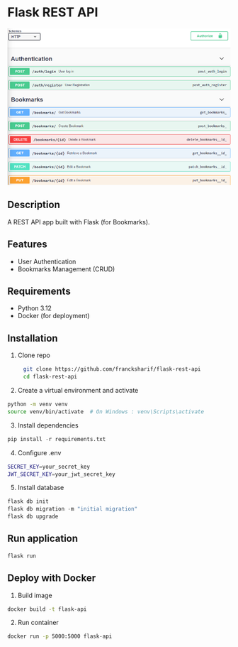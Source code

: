 # Flask REST API


![Logo](api.png)
## Description
A REST API app built with Flask (for Bookmarks).

## Features 
- User Authentication
- Bookmarks Management (CRUD)

## Requirements
- Python 3.12
- Docker (for deployment)

## Installation 
1. Clone repo
```sh
     git clone https://github.com/francksharif/flask-rest-api
     cd flask-rest-api
```
2. Create a virtual environment and activate
```sh
python -m venv venv
source venv/bin/activate  # On Windows : venv\Scripts\activate
```

3. Install dependencies
```python
pip install -r requirements.txt
```

4. Configure .env 
```sh
SECRET_KEY=your_secret_key
JWT_SECRET_KEY=your_jwt_secret_key

```

5. Install database
```python
flask db init
flask db migration -m "initial migration"
flask db upgrade
```


## Run application
```python
flask run
```

## Deploy with Docker

1. Build image
```bash
docker build -t flask-api
```

2. Run container 
```bash
docker run -p 5000:5000 flask-api
```